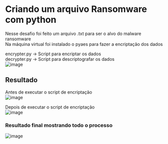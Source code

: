 # Criando um arquivo Ransomware com python

Nesse desafio foi feito um arquivo .txt para ser o alvo do malware ransomware <br>
Na máquina virtual foi instalado o pyaes para fazer a encriptação dos dados

encrypter.py -> Script para encriptar os dados <br>
decrypter.py -> Script para descriptografar os dados <br>
![image](https://github.com/AnielySilva/Desafio-dio-Ransomware-com-python/assets/66523282/fe74e974-6a42-45f4-8ec6-5649f6acb46f)

## Resultado

Antes de  executar o script de encriptação <br> 
![image](https://github.com/AnielySilva/Desafio-dio-Ransomware-com-python/assets/66523282/91214e3e-45c5-4df5-9915-414726f0d73a)

Depois de executar o script de encriptação <br>
![image](https://github.com/AnielySilva/Desafio-dio-Ransomware-com-python/assets/66523282/7ce8d5f0-72ff-4299-8e0a-5b015c3c4503)

### Resultado final mostrando todo o processo <br>
![image](https://github.com/AnielySilva/Desafio-dio-Ransomware-com-python/assets/66523282/41cb2ea5-7fe1-4951-97d8-d344abdc0a17)
